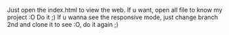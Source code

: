Just open the index.html to view the web.
If u want, open all file to know my project :O
Do it ;)
If u wanna see the responsive mode, just change branch 2nd and clone it to see :O, do it again ;)
